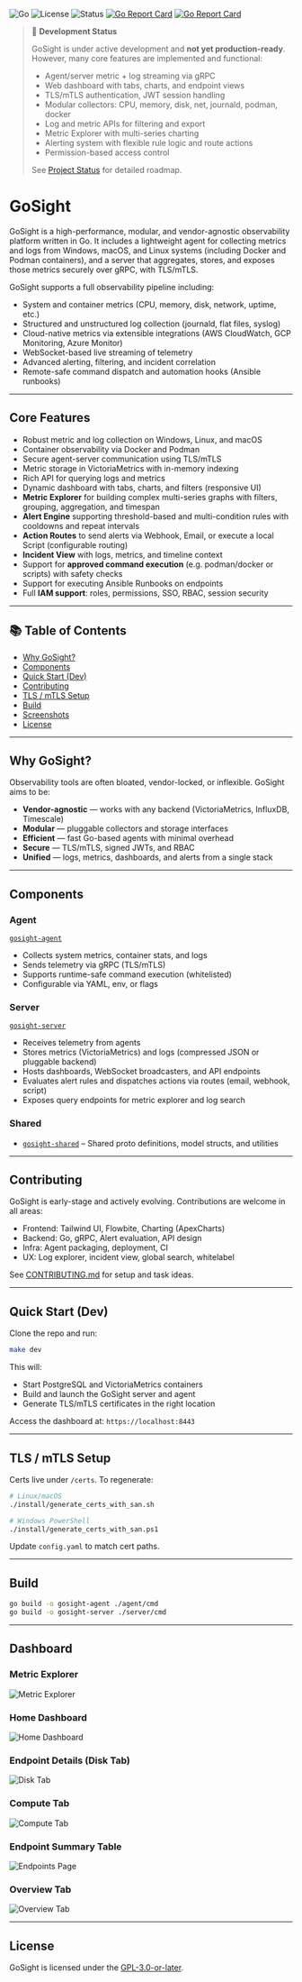 ![Go](https://img.shields.io/badge/built%20with-Go-blue)  ![License](https://img.shields.io/github/license/aaronlmathis/gosight) ![Status](https://img.shields.io/badge/status-in--progress-yellow)  [![Go Report Card](https://goreportcard.com/badge/github.com/aaronlmathis/gosight-server)](https://goreportcard.com/report/github.com/aaronlmathis/gosight-server) [![Go Report Card](https://goreportcard.com/badge/github.com/aaronlmathis/gosight-agent)](https://goreportcard.com/report/github.com/aaronlmathis/gosight-agent) 
> 🚧 **Development Status**
>
> GoSight is under active development and **not yet production-ready**. However, many core features are implemented and functional:
>
> - Agent/server metric + log streaming via gRPC  
> - Web dashboard with tabs, charts, and endpoint views  
> - TLS/mTLS authentication, JWT session handling  
> - Modular collectors: CPU, memory, disk, net, journald, podman, docker  
> - Log and metric APIs for filtering and export  
> - Metric Explorer with multi-series charting  
> - Alerting system with flexible rule logic and route actions  
> - Permission-based access control  
>
> See [Project Status](https://github.com/aaronlmathis/gosight/blob/main/PROJECT_STATUS.md) for detailed roadmap.

# GoSight

GoSight is a high-performance, modular, and vendor-agnostic observability platform written in Go. It includes a lightweight agent for collecting metrics and logs from Windows, macOS, and Linux systems (including Docker and Podman containers), and a server that aggregates, stores, and exposes those metrics securely over gRPC, with TLS/mTLS.

GoSight supports a full observability pipeline including:
- System and container metrics (CPU, memory, disk, network, uptime, etc.)
- Structured and unstructured log collection (journald, flat files, syslog)
- Cloud-native metrics via extensible integrations (AWS CloudWatch, GCP Monitoring, Azure Monitor)
- WebSocket-based live streaming of telemetry
- Advanced alerting, filtering, and incident correlation
- Remote-safe command dispatch and automation hooks (Ansible runbooks)

---

## Core Features

- Robust metric and log collection on Windows, Linux, and macOS  
- Container observability via Docker and Podman  
- Secure agent-server communication using TLS/mTLS  
- Metric storage in VictoriaMetrics with in-memory indexing  
- Rich API for querying logs and metrics  
- Dynamic dashboard with tabs, charts, and filters (responsive UI)  
- **Metric Explorer** for building complex multi-series graphs with filters, grouping, aggregation, and timespan  
- **Alert Engine** supporting threshold-based and multi-condition rules with cooldowns and repeat intervals  
- **Action Routes** to send alerts via Webhook, Email, or execute a local Script (configurable routing)  
- **Incident View** with logs, metrics, and timeline context  
- Support for **approved command execution** (e.g. podman/docker or scripts) with safety checks
- Support for executing Ansible Runbooks on endpoints  
- Full **IAM support**: roles, permissions, SSO, RBAC, session security  

---

## 📚 Table of Contents
- [Why GoSight?](#why-gosight)  
- [Components](#components)  
- [Quick Start (Dev)](#quick-start-dev)  
- [Contributing](#contributing)  
- [TLS / mTLS Setup](#tls--mtls-setup)  
- [Build](#build)  
- [Screenshots](#dashboard)  
- [License](#license)  

---

## Why GoSight?

Observability tools are often bloated, vendor-locked, or inflexible. GoSight aims to be:

- **Vendor-agnostic** — works with any backend (VictoriaMetrics, InfluxDB, Timescale)  
- **Modular** — pluggable collectors and storage interfaces  
- **Efficient** — fast Go-based agents with minimal overhead  
- **Secure** — TLS/mTLS, signed JWTs, and RBAC  
- **Unified** — logs, metrics, dashboards, and alerts from a single stack  

---

## Components

### Agent
[`gosight-agent`](https://github.com/aaronlmathis/gosight-agent)
- Collects system metrics, container stats, and logs  
- Sends telemetry via gRPC (TLS/mTLS)  
- Supports runtime-safe command execution (whitelisted)  
- Configurable via YAML, env, or flags  

### Server
[`gosight-server`](https://github.com/aaronlmathis/gosight-server)
- Receives telemetry from agents  
- Stores metrics (VictoriaMetrics) and logs (compressed JSON or pluggable backend)  
- Hosts dashboards, WebSocket broadcasters, and API endpoints  
- Evaluates alert rules and dispatches actions via routes (email, webhook, script)  
- Exposes query endpoints for metric explorer and log search  

### Shared

- [`gosight-shared`](https://github.com/aaronlmathis/gosight-shared) – Shared proto definitions, model structs, and utilities


---

## Contributing

GoSight is early-stage and actively evolving. Contributions are welcome in all areas:

- Frontend: Tailwind UI, Flowbite, Charting (ApexCharts)  
- Backend: Go, gRPC, Alert evaluation, API design  
- Infra: Agent packaging, deployment, CI  
- UX: Log explorer, incident view, global search, whitelabel  

See [CONTRIBUTING.md](CONTRIBUTING.md) for setup and task ideas.

---

## Quick Start (Dev)

Clone the repo and run:

```bash
make dev
```

This will:
- Start PostgreSQL and VictoriaMetrics containers  
- Build and launch the GoSight server and agent  
- Generate TLS/mTLS certificates in the right location  

Access the dashboard at: `https://localhost:8443`

---

## TLS / mTLS Setup

Certs live under `/certs`. To regenerate:

```bash
# Linux/macOS
./install/generate_certs_with_san.sh

# Windows PowerShell
./install/generate_certs_with_san.ps1
```

Update `config.yaml` to match cert paths.

---

## Build

```bash
go build -o gosight-agent ./agent/cmd
go build -o gosight-server ./server/cmd
```

---

## Dashboard

### Metric Explorer  
![Metric Explorer](images/gosight-dev-live-Metric-Explorer.png)

### Home Dashboard  
![Home Dashboard](images/goSight-dev-live-dashboard-home.png)

### Endpoint Details (Disk Tab)  
![Disk Tab](images/goSight-dev-live-data-Disk-Endpoint-Detail-Page.jpeg)

### Compute Tab  
![Compute Tab](images/gosight-endpoint-details-compute-tab-live-data.jpeg)

### Endpoint Summary Table  
![Endpoints Page](images/gosight-dev-live-data-Endpoints-Page.png)

### Overview Tab  
![Overview Tab](images/goSight-dev-live-data-Overview-Page.png)

---

## License

GoSight is licensed under the [GPL-3.0-or-later](https://www.gnu.org/licenses/gpl-3.0.html).
